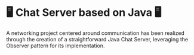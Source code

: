 # 🖥  Chat Server based on Java 🖥
A networking project centered around communication has been realized through the creation of a straightforward Java Chat Server, leveraging the Observer pattern for its implementation.
